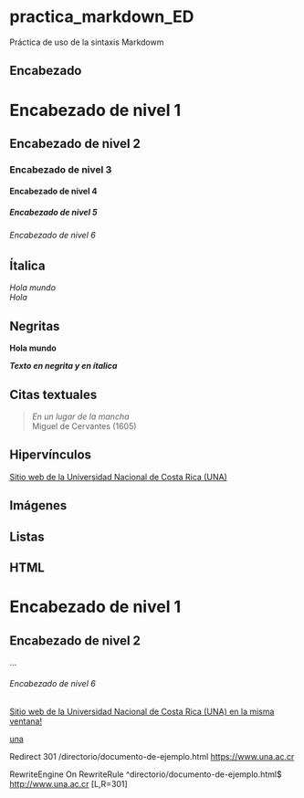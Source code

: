 # practica_markdown_ED

Práctica de uso de la sintaxis Markdowm

## Encabezado

# Encabezado de nivel 1
## Encabezado de nivel 2
### Encabezado de nivel 3
#### Encabezado de nivel 4
##### Encabezado de nivel 5
###### Encabezado de nivel 6

## Ítalica 
_Hola mundo_  
*Hola*

## Negritas 

**Hola mundo**  

_**Texto en negrita y en ítalica**_

## Citas textuales
> _En un lugar de la mancha_  
Miguel de Cervantes (1605)

## Hipervínculos

[Sitio web de la Universidad Nacional de Costa Rica (UNA)](https://www.una.ac.cr/)

## Imágenes

## Listas


## HTML
<h1>Encabezado de nivel 1</h1>
<h2>Encabezado de nivel 2</h2>

...
<h6>Encabezado de nivel 6</h6>

<a href="https://www.una.ac.cr/">Sitio web de la Universidad Nacional de Costa Rica (UNA) en la misma ventana!</a>    

<a href="https://www.una.ac.cr/" target="_blank">una</a>

Redirect 301 /directorio/documento-de-ejemplo.html https://www.una.ac.cr  


RewriteEngine On
RewriteRule ^directorio/documento-de-ejemplo.html$ http://www.una.ac.cr [L,R=301]


